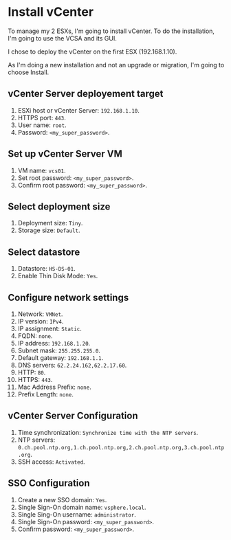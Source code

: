# Install vCenter

To manage my 2 ESXs, I'm going to install vCenter.
To do the installation, I'm going to use the VCSA and its GUI.

I chose to deploy the vCenter on the first ESX (192.168.1.10).

As I'm doing a new installation and not an upgrade or
migration, I'm going to choose Install.

## vCenter Server deployement target

1. ESXi host or vCenter Server: `192.168.1.10`.
2. HTTPS port: `443`.
3. User name: `root`.
4. Password: `<my_super_password>`.

## Set up vCenter Server VM

1. VM name: `vcs01`.
2. Set root password: `<my_super_password>`.
3. Confirm root password: `<my_super_password>`.

## Select deployment size

1. Deployment size: `Tiny`.
2. Storage size: `Default`.

## Select datastore

1. Datastore: `HS-DS-01`.
2. Enable Thin Disk Mode: `Yes`.

## Configure network settings

1. Network: `VMNet`.
2. IP version: `IPv4`.
3. IP assignment: `Static`.
4. FQDN: `none`.
5. IP address: `192.168.1.20`.
6. Subnet mask: `255.255.255.0`.
7. Default gateway: `192.168.1.1`.
8. DNS servers: `62.2.24.162,62.2.17.60`.
9. HTTP: `80`.
10. HTTPS: `443`.
11. Mac Address Prefix: `none`.
12. Prefix Length: `none`.

## vCenter Server Configuration

1. Time synchronization: `Synchronize time with the NTP servers`.
2. NTP servers: `0.ch.pool.ntp.org,1.ch.pool.ntp.org,2.ch.pool.ntp.org,3.ch.pool.ntp.org`.
3. SSH access: `Activated`.

## SSO Configuration

1. Create a new SSO domain: `Yes`.
2. Single Sign-On domain name: `vsphere.local`.
3. Single Sing-On username: `administrator`.
4. Single Sign-On password: `<my_super_password>`.
5. Confirm password: `<my_super_password>`.

